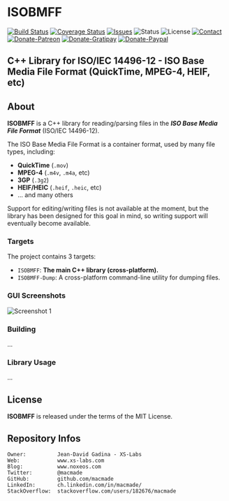 ISOBMFF
=======

[![Build Status](https://img.shields.io/travis/macmade/ISOBMFF.svg?branch=master&style=flat)](https://travis-ci.org/macmade/ISOBMFF)
[![Coverage Status](https://img.shields.io/coveralls/macmade/ISOBMFF.svg?branch=master&style=flat)](https://coveralls.io/r/macmade/ISOBMFF?branch=master)
[![Issues](http://img.shields.io/github/issues/macmade/ISOBMFF.svg?style=flat)](https://github.com/macmade/ISOBMFF/issues)
![Status](https://img.shields.io/badge/status-active-brightgreen.svg?style=flat)
![License](https://img.shields.io/badge/license-boost-brightgreen.svg?style=flat)
[![Contact](https://img.shields.io/badge/contact-@macmade-blue.svg?style=flat)](https://twitter.com/macmade)  
[![Donate-Patreon](https://img.shields.io/badge/donate-patreon-yellow.svg?style=flat)](https://patreon.com/macmade)
[![Donate-Gratipay](https://img.shields.io/badge/donate-gratipay-yellow.svg?style=flat)](https://www.gratipay.com/macmade)
[![Donate-Paypal](https://img.shields.io/badge/donate-paypal-yellow.svg?style=flat)](https://paypal.me/xslabs)

C++ Library for ISO/IEC 14496-12 - ISO Base Media File Format (QuickTime, MPEG-4, HEIF, etc)
--------------------------------------------------------------------------------------------

About
-----

**ISOBMFF** is a C++ library for reading/parsing files in the _**ISO Base Media File Format**_ (ISO/IEC 14496-12).

The ISO Base Media File Format is a container format, used by many file types, including:

 - **QuickTime** (`.mov`)
 - **MPEG-4** (`.m4v`, `.m4a`, etc)
 - **3GP** (`.3g2`)
 - **HEIF/HEIC** (`.heif`, `.heic`, etc)
 - ... and many others
 
Support for editing/writing files is not available at the moment, but the library has been designed for this goal in mind, so writing support will eventually become available.

### Targets

The project contains 3 targets:

 - `ISOBMFF`: **The main C++ library (cross-platform).**
 - `ISOBMFF-Dump`: A cross-platform command-line utility for dumping files.
 
### GUI Screenshots

![Screenshot 1](Assets/Screen-1.png "Screenshot 1")

### Building

...

### Library Usage

...

License
-------

**ISOBMFF** is released under the terms of the MIT License.

Repository Infos
----------------

    Owner:          Jean-David Gadina - XS-Labs
    Web:            www.xs-labs.com
    Blog:           www.noxeos.com
    Twitter:        @macmade
    GitHub:         github.com/macmade
    LinkedIn:       ch.linkedin.com/in/macmade/
    StackOverflow:  stackoverflow.com/users/182676/macmade
